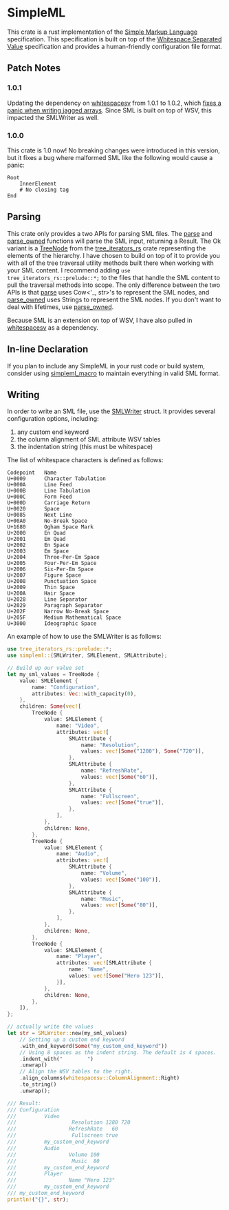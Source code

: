 # SimpleML

This crate is a rust implementation of the [Simple Markup Language](https://www.simpleml.com/) specification. This specification is built on top of the [Whitespace Separated Value](https://dev.stenway.com/WSV/Specification.html) specification and provides a human-friendly configuration file format.


## Patch Notes

### 1.0.1
Updating the dependency on [whitespacesv](https://crates.io/crates/whitespacesv) from 1.0.1 to 1.0.2, which [fixes a panic when writing jagged arrays](https://github.com/mr-adult/WhitespaceSV/issues/1). Since SML is built on top of WSV, this impacted the SMLWriter as well.

### 1.0.0
This crate is 1.0 now! No breaking changes were introduced in this version, but it fixes a bug where malformed SML like the following would cause a panic:

```simpleml
Root
    InnerElement
    # No closing tag
End
```

## Parsing

This crate only provides a two APIs for parsing SML files. The [parse](https://docs.rs/simpleml/latest/simpleml/fn.parse.html) and [parse_owned](https://docs.rs/simpleml/latest/simpleml/fn.parse_owned.html) functions will parse the SML input, returning a Result. The Ok variant is a [TreeNode](https://docs.rs/tree_iterators_rs/latest/tree_iterators_rs/prelude/struct.TreeNode.html) from the [tree_iterators_rs](https://crates.io/crates/tree_iterators_rs) crate representing the elements of the hierarchy. I have chosen to build on top of it to provide you with all of the tree traversal utility methods built there when working with your SML content. I recommend adding `use tree_iterators_rs::prelude::*;` to the files that handle the SML content to pull the traversal methods into scope. The only difference between the two APIs is that [parse](https://docs.rs/simpleml/latest/simpleml/fn.parse.html) uses Cow<'_, str>'s to represent the SML nodes, and [parse_owned](https://docs.rs/simpleml/latest/simpleml/fn.parse_owned.html) uses Strings to represent the SML nodes. If you don't want to deal with lifetimes, use [parse_owned](https://docs.rs/simpleml/latest/simpleml/fn.parse_owned.html).

Because SML is an extension on top of WSV, I have also pulled in [whitespacesv](https://crates.io/crates/whitespacesv) as a dependency.

## In-line Declaration

If you plan to include any SimpleML in your rust code or build system, consider using [simpleml_macro](https://crates.io/crates/simpleml_macro) to maintain everything in valid SML format.


## Writing

In order to write an SML file, use the [SMLWriter](https://docs.rs/simpleml/latest/simpleml/struct.SMLWriter.html) struct. It provides several configuration options, including:
1. any custom end keyword
2. the column alignment of SML attribute WSV tables
3. the indentation string (this must be whitespace)

The list of whitespace characters is defined as follows:
```text
Codepoint 	Name
U+0009 	    Character Tabulation
U+000A 	    Line Feed
U+000B 	    Line Tabulation
U+000C 	    Form Feed
U+000D 	    Carriage Return
U+0020 	    Space
U+0085 	    Next Line
U+00A0 	    No-Break Space
U+1680 	    Ogham Space Mark
U+2000 	    En Quad
U+2001 	    Em Quad
U+2002 	    En Space
U+2003 	    Em Space
U+2004 	    Three-Per-Em Space
U+2005 	    Four-Per-Em Space
U+2006 	    Six-Per-Em Space
U+2007 	    Figure Space
U+2008 	    Punctuation Space
U+2009 	    Thin Space
U+200A 	    Hair Space
U+2028 	    Line Separator
U+2029 	    Paragraph Separator
U+202F 	    Narrow No-Break Space
U+205F 	    Medium Mathematical Space
U+3000 	    Ideographic Space
```

An example of how to use the SMLWriter is as follows:
```rust
use tree_iterators_rs::prelude::*;
use simpleml::{SMLWriter, SMLElement, SMLAttribute};

// Build up our value set
let my_sml_values = TreeNode {
    value: SMLElement {
        name: "Configuration",
        attributes: Vec::with_capacity(0),
    },
    children: Some(vec![
        TreeNode {
            value: SMLElement {
                name: "Video",
                attributes: vec![
                    SMLAttribute {
                        name: "Resolution",
                        values: vec![Some("1280"), Some("720")],
                    },
                    SMLAttribute {
                        name: "RefreshRate",
                        values: vec![Some("60")],
                    },
                    SMLAttribute {
                        name: "Fullscreen",
                        values: vec![Some("true")],
                    },
                ],
            },
            children: None,
        },
        TreeNode {
            value: SMLElement {
                name: "Audio",
                attributes: vec![
                    SMLAttribute {
                        name: "Volume",
                        values: vec![Some("100")],
                    },
                    SMLAttribute {
                        name: "Music",
                        values: vec![Some("80")],
                    },
                ],
            },
            children: None,
        },
        TreeNode {
            value: SMLElement {
                name: "Player",
                attributes: vec![SMLAttribute {
                    name: "Name",
                    values: vec![Some("Hero 123")],
                }],
            },
            children: None,
        },
    ]),
};

// actually write the values
let str = SMLWriter::new(my_sml_values)
    // Setting up a custom end keyword
    .with_end_keyword(Some("my_custom_end_keyword"))
    // Using 8 spaces as the indent string. The default is 4 spaces.
    .indent_with("        ")
    .unwrap()
    // Align the WSV tables to the right.
    .align_columns(whitespacesv::ColumnAlignment::Right)
    .to_string()
    .unwrap();

/// Result:
/// Configuration
///         Video
///                  Resolution 1280 720
///                 RefreshRate   60
///                  Fullscreen true
///         my_custom_end_keyword
///         Audio
///                 Volume 100
///                  Music  80
///         my_custom_end_keyword
///         Player
///                 Name "Hero 123"
///         my_custom_end_keyword
/// my_custom_end_keyword
println!("{}", str);
```
